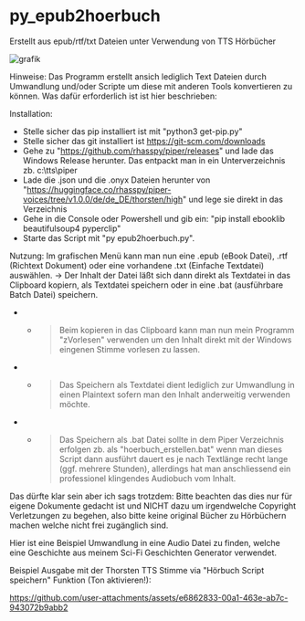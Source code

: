 # py_epub2hoerbuch
Erstellt aus epub/rtf/txt Dateien unter Verwendung von TTS Hörbücher

![grafik](https://github.com/user-attachments/assets/07fde4e8-aadb-452d-9d79-9810b733419d)

Hinweise:
Das Programm erstellt ansich lediglich Text Dateien durch Umwandlung und/oder Scripte um diese mit anderen Tools konvertieren zu können. Was dafür erforderlich ist ist hier beschrieben:

Installation:
- Stelle sicher das pip installiert ist mit "python3 get-pip.py"
- Stelle sicher das git installiert ist https://git-scm.com/downloads
- Gehe zu "https://github.com/rhasspy/piper/releases" und lade das Windows Release herunter. Das entpackt man in ein Unterverzeichnis zb. c:\tts\piper
- Lade die .json und die .onyx Dateien herunter von "https://huggingface.co/rhasspy/piper-voices/tree/v1.0.0/de/de_DE/thorsten/high" und lege sie direkt in das Verzeichnis
- Gehe in die Console oder Powershell und gib ein: "pip install ebooklib beautifulsoup4 pyperclip"
- Starte das Script mit "py epub2hoerbuch.py".

Nutzung:
Im grafischen Menü kann man nun eine .epub (eBook Datei), .rtf (Richtext Dokument) oder eine vorhandene .txt (Einfache Textdatei) auswählen.
-> Der Inhalt der Datei läßt sich dann direkt als Textdatei in das Clipboard kopiern, als Textdatei speichern oder in eine .bat (ausführbare Batch Datei) speichern.
- - > Beim kopieren in das Clipboard kann man nun mein Programm "zVorlesen" verwenden um den Inhalt direkt mit der Windows eingenen Stimme vorlesen zu lassen.
- - > Das Speichern als Textdatei dient lediglich zur Umwandlung in einen Plaintext sofern man den Inhalt anderweitig verwenden möchte.
- - > Das Speichern als .bat Datei sollte in dem Piper Verzeichnis erfolgen zb. als "hoerbuch_erstellen.bat" wenn man dieses Script dann ausführt dauert es je nach Textlänge recht lange (ggf. mehrere Stunden), allerdings hat man anschliessend ein professionel klingendes Audiobuch vom Inhalt.

Das dürfte klar sein aber ich sags trotzdem:
Bitte beachten das dies nur für eigene Dokumente gedacht ist und NICHT dazu um irgendwelche Copyright Verletzungen zu begehen, also bitte keine original Bücher zu Hörbüchern machen welche nicht frei zugänglich sind.

Hier ist eine Beispiel Umwandlung in eine Audio Datei zu finden, welche eine Geschichte aus meinem Sci-Fi Geschichten Generator verwendet.

Beispiel Ausgabe mit der Thorsten TTS Stimme via "Hörbuch Script speichern" Funktion (Ton aktivieren!):

https://github.com/user-attachments/assets/e6862833-00a1-463e-ab7c-943072b9abb2
